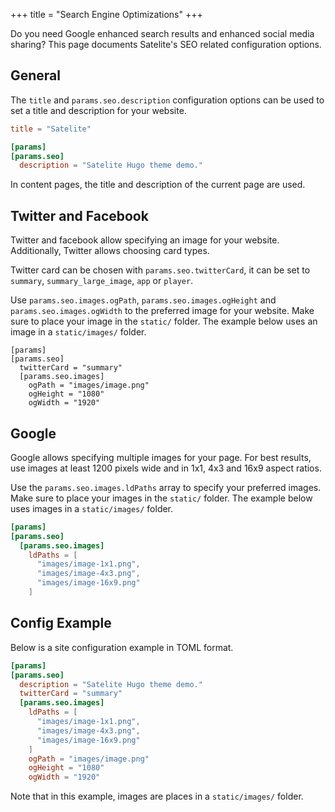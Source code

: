 +++
title = "Search Engine Optimizations"
+++

Do you need Google enhanced search results and enhanced social media sharing?
This page documents Satelite's SEO related configuration options.

## General

The `title` and `params.seo.description` configuration options can be used to set
a title and description for your website.

```toml
title = "Satelite"

[params]
[params.seo]
  description = "Satelite Hugo theme demo."
```

In content pages, the title and description of the current page are used.

## Twitter and Facebook

Twitter and facebook allow specifying an image for your website.
Additionally, Twitter allows choosing card types.

Twitter card can be chosen with `params.seo.twitterCard`, it can be set to
`summary`, `summary_large_image`, `app` or `player`.

Use `params.seo.images.ogPath`, `params.seo.images.ogHeight` and
`params.seo.images.ogWidth` to the preferred image for your website.
Make sure to place your image in the `static/` folder. The example below uses an
image in a `static/images/` folder.

```
[params]
[params.seo]
  twitterCard = "summary"
  [params.seo.images]
    ogPath = "images/image.png"
    ogHeight = "1080"
    ogWidth = "1920"
```

## Google

Google allows specifying multiple images for your page.
For best results, use images at least 1200 pixels wide and in 1x1, 4x3 and 16x9
aspect ratios.

Use the `params.seo.images.ldPaths` array to specify your preferred images.
Make sure to place your images in the `static/` folder. The example below uses
images in a `static/images/` folder.

```toml
[params]
[params.seo]
  [params.seo.images]
    ldPaths = [
      "images/image-1x1.png",
      "images/image-4x3.png",
      "images/image-16x9.png"
    ]
```

## Config Example

Below is a site configuration example in TOML format.

```toml
[params]
[params.seo]
  description = "Satelite Hugo theme demo."
  twitterCard = "summary"
  [params.seo.images]
    ldPaths = [
      "images/image-1x1.png",
      "images/image-4x3.png",
      "images/image-16x9.png"
    ]
    ogPath = "images/image.png"
    ogHeight = "1080"
    ogWidth = "1920"
```

Note that in this example, images are places in a `static/images/` folder.
